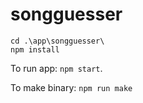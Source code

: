 # songguesser

```
cd .\app\songguesser\
npm install
```


To run app: `npm start`.

To make binary: `npm run make`
